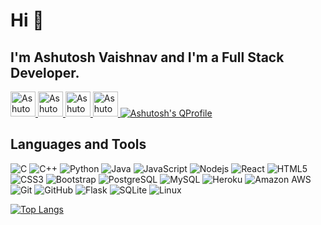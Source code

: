 # Hi 👋

<!--
**avaishnav6292/avaishnav6292** is a ✨ _special_ ✨ repository because its `README.md` (this file) appears on your GitHub profile.
-->
## I'm Ashutosh Vaishnav and I'm a Full Stack Developer.


<a href="https://avaishnav6292.github.io" target="_blank">
  <img src="https://www.walkercountyschools.com/cms/lib/AL02210233/Centricity/Domain/68/WebLink.jpg" alt="Ashutosh's Website"  width="40px" height="40px" margin="0 10px 0 10px">
</a>

<a href="https://www.linkedin.com/in/avaishnav6292" target="_blank">
  <img src="https://biztraffic.com/wp-content/uploads/2014/06/linkedin-logo.png" alt="Ashutosh's Linkedin"  width="40px" height="40px" margin="0 10px 0 10px">
</a>

<a href="https://www.hackerrank.com/avaishnav6292" target="_blank">
  <img src="https://cdn4.iconfinder.com/data/icons/logos-and-brands/512/160_Hackerrank_logo_logos-512.png" alt="Ashutosh's Hackerrank" width="40px" height="40px" margin="0 10px 0 10px">
</a>

<a href="https://www.leetcode.com/ashutoshv6292" target="_blank">
  <img src="https://upload.wikimedia.org/wikipedia/commons/1/19/LeetCode_logo_black.png" alt="Ashutosh's Leetcode" width="40px" height="40px" margin="0 10px 0 10px">
</a>

<a href="https://ashutoshv-qprofile.netlify.app" target="_blank">
  <img src="https://img.shields.io/badge/-QProfile-black?style=flat-square&logo=QProfile" alt="Ashutosh's QProfile" margin="0 10px 10px 10px">
</a>

## Languages and Tools

![C](https://img.shields.io/badge/-C-brown?style=flat-square&logo=c)
![C++](https://img.shields.io/badge/-C++-00599C?style=flat-square&logo=c++)
![Python](https://img.shields.io/badge/-Python-black?style=flat-square&logo=Python)
![Java](https://img.shields.io/badge/-java-E34A86?style=flat-square&logo=java)
![JavaScript](https://img.shields.io/badge/-JavaScript-black?style=flat-square&logo=javascript)
![Nodejs](https://img.shields.io/badge/-Nodejs-black?style=flat-square&logo=Node.js)
![React](https://img.shields.io/badge/-React-black?style=flat-square&logo=react)
![HTML5](https://img.shields.io/badge/-HTML5-E34F26?style=flat-square&logo=html5&logoColor=white)
![CSS3](https://img.shields.io/badge/-CSS3-1572B6?style=flat-square&logo=css3)
![Bootstrap](https://img.shields.io/badge/-Bootstrap-563D7C?style=flat-square&logo=bootstrap)
![PostgreSQL](https://img.shields.io/badge/-PostgreSQL-336791?style=flat-square&logo=postgresql)
![MySQL](https://img.shields.io/badge/-MySQL-black?style=flat-square&logo=mysql)
![Heroku](https://img.shields.io/badge/-Heroku-430098?style=flat-square&logo=heroku)
![Amazon AWS](https://img.shields.io/badge/Amazon%20AWS-232F3E?style=flat-square&logo=amazon-aws)
![Git](https://img.shields.io/badge/-Git-black?style=flat-square&logo=git)
![GitHub](https://img.shields.io/badge/-GitHub-181717?style=flat-square&logo=github)
![Flask](https://img.shields.io/badge/-Flask-green?style=flat-square&logo=Flask)
![SQLite](https://img.shields.io/badge/-SQLite-yellow?style=flat-square&logo=sqlite)
![Linux](https://img.shields.io/badge/-Linux-660033?style=flat-square&logo=Linux)


[![Top Langs](https://github-readme-stats.vercel.app/api/top-langs/?username=avaishnav6292&layout=compact&langs_count=10)](https://github.com/avaishnav6292/github-readme-stats)
